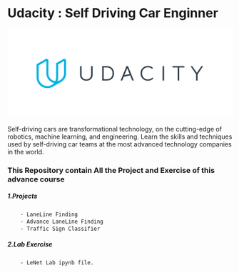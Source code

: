# Udacity : Self Driving Car Enginner 

![udacity](https://github.com/Chirag078/Udacity_SelfDrivingCar_Engineer/blob/master/Udacity_logo.png?raw=true)

Self-driving cars are transformational technology, on the cutting-edge of robotics, machine learning, and engineering. Learn the skills and techniques used by self-driving car teams at the most advanced technology companies in the world.


### This Repository contain All the Project and Exercise of this advance course
##### 1.Projects
        - LaneLine Finding 
		- Advance LaneLine Finding 
		- Traffic Sign Classifier
		
##### 2.Lab Exercise
        - LeNet Lab ipynb file.



